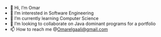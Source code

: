 - 👋 Hi, I’m Omar 
- 👀 I’m interested in Software Engineering 
- 🌱 I’m currently learning Computer Science 
- 💞️ I’m looking to collaborate on Java dominant programs for a portfolio 
- 📫 How to reach me @Omarelgaali@gmail.com

<!---
Omarelgaali/Omarelgaali is a ✨ special ✨ repository because its `README.md` (this file) appears on your GitHub profile.
You can click the Preview link to take a look at your changes.
--->
